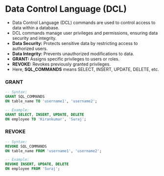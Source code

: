 # Data Control Language (DCL)
- Data Control Language (DCL) commands are used to control access to data within a database.
- DCL commands manage user privileges and permissions, ensuring data security and integrity.
- **Data Security:** Protects sensitive data by restricting access to authorized users.
- **Data Integrity:** Prevents unauthorized modifications to data.
- **GRANT:** Assigns specific privileges to users or roles.
- **REVOKE:** Revokes previously granted privileges.
- Here, **SQL_COMMANDS** means SELECT, INSERT, UPDATE, DELETE, etc.

### GRANT
```sql
-- Syntax: 
GRANT SQL_COMMANDS
ON table_name TO 'username1', 'username2';

-- Example:
GRANT SELECT, INSERT, UPDATE, DELETE 
ON employee TO 'Kirankumar', 'Suraj';
```

### REVOKE
```sql
-- Syntax: 
REVOKE SQL_COMMANDS
ON table_name FROM 'username1', 'username2';

-- Example:
REVOKE INSERT, UPDATE, DELETE
ON employee FROM 'Suraj';
```
